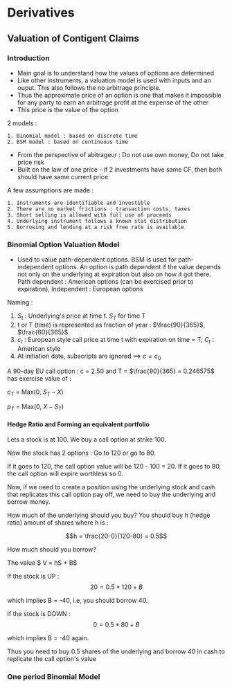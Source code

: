 # Derivatives

## Valuation of Contigent Claims

### Introduction 

* Main goal is to understand how the values of options are determined 
* Like other instruments, a valuation model is used with inputs and an ouput. This also follows the no arbitrage principle.
* Thus the approximate price of an option is one that makes it impossible for any party to earn an arbitrage profit at the expense of the other
* This price is the value of the option 

2 models : 

    1. Binomial model : based on discrete time
    2. BSM model : based on continuous time 

* From the perspective of abitrageur : Do not use own money, Do not take price risk 
* Built on the law of one price - if 2 investments have same CF, then both should have same current price 

A few assumptions are made : 

    1. Instruments are identifiable and investible
    2. There are no market frictions : transaction costs, taxes
    3. Short selling is allowed with full use of proceeds
    4. Underlying instrument follows a known stat distribution
    5. Borrowing and lending at a risk free rate is available 

### Binomial Option Valuation Model

* Used to value path-dependent options. BSM is used for path-independent options. 
An option is path dependent if the value depends not only on the underlying at expiration but also on how it got there. Path dependent : American options (can be exercised prior to expiration), Independent : European options

Naming : 

1. $S_t$ : Underlying's price at time t. $S_T$ for time T
2. t or T (time) is represented as fraction of year : $\frac{90}{365}$, $\frac{60}{365}$
3. $c_t$ : European style call price at time t with expiration on time = T; $C_t$ : American style
4. At initiation date, subscripts are ignored ==> $c = c_0$

A 90-day EU call option : c = 2.50 and T = $\frac{90}{365} = 0.246575$ has exercise value of : 

$c_T$ = Max(0, $S_T - X$)

$p_T$ = Max(0, $X - S_T$)

#### Hedge Ratio and Forming an equivalent portfolio

Lets a stock is at 100. We buy a call option at strike 100.

Now the stock has 2 options : Go to 120 or go to 80. 

If it goes to 120, the call option value will be 120 - 100 = 20. If it goes to 80, the call option will expire worthless so 0. 

Now, if we need to create a position using the underlying stock and cash that replicates this call option pay off, we need to buy the underlying and borrow money. 

How much of the underlying should you buy? You should buy h (hedge ratio) amount of shares where h is : 

$$h = \frac{20-0}{120-80} = 0.5$$

How much should you borrow? 

The value $ V = hS + B$

If the stock is UP : 
$$20 = 0.5*120 + B $$

which implies B = -40, i.e, you should borrow 40.

If the stock is DOWN : 
$$ 0 = 0.5*80 + B $$

which implies B = -40 again.

Thus you need to buy 0.5 shares of the underlying and borrow 40 in cash to replicate the call option's value

### One period Binomial Model








